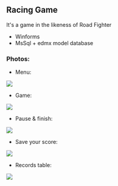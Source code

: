 ## Racing Game
It's a game in the likeness of Road Fighter
* Winforms
* MsSql + edmx model database

### Photos:

* Menu:

![](https://github.com/gwalus/RoadFighter_Game/blob/master/RoadFighter/RoadFighter/ScreenShots/rf_1.png)

* Game:

![](https://github.com/gwalus/RoadFighter_Game/blob/master/RoadFighter/RoadFighter/ScreenShots/rf_2.png)

* Pause & finish:
 
![](https://github.com/gwalus/RoadFighter_Game/blob/master/RoadFighter/RoadFighter/ScreenShots/rf_3.png)

* Save your score:

![](https://github.com/gwalus/RoadFighter_Game/blob/master/RoadFighter/RoadFighter/ScreenShots/rf_4.png)

* Records table:

![](https://github.com/gwalus/RoadFighter_Game/blob/master/RoadFighter/RoadFighter/ScreenShots/rf_5.png)
